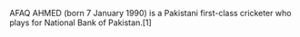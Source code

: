 AFAQ AHMED (born 7 January 1990) is a Pakistani first-class cricketer who plays for National Bank of Pakistan.[1]

